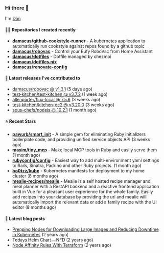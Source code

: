

### Hi there 👋

I'm [Dan](https://medium.com/@dan.m.webb)

#### 👨‍💻 Repositories I created recently
- **[damacus/github-cookstyle-runner](https://github.com/damacus/github-cookstyle-runner)** - A kubernetes application to automatically run cookstyle against repos found by a github topic
- **[damacus/robovac](https://github.com/damacus/robovac)** - Control your Eufy RoboVac from Home Assistant
- **[damacus/dotfiles](https://github.com/damacus/dotfiles)** - Dotfile managed by chezmoi
- **[damacus/dotfiles.nix](https://github.com/damacus/dotfiles.nix)**
- **[damacus/renovate-config](https://github.com/damacus/renovate-config)**

#### 🚀 Latest releases I've contributed to


- [damacus/robovac @ v1.3.1](https://github.com/damacus/robovac/releases/tag/v1.3.1) (5 days ago)
- [test-kitchen/test-kitchen @ v3.7.2](https://github.com/test-kitchen/test-kitchen/releases/tag/v3.7.2) (1 week ago)
- [allenporter/flux-local @ 7.5.6](https://github.com/allenporter/flux-local/releases/tag/7.5.6) (3 weeks ago)
- [test-kitchen/kitchen-ec2 @ v3.20.0](https://github.com/test-kitchen/kitchen-ec2/releases/tag/v3.20.0) (3 weeks ago)
- [sous-chefs/nodejs @ 10.2.1](https://github.com/sous-chefs/nodejs/releases/tag/10.2.1) (1 month ago)

#### ⭐ Recent Stars


- **[pawurb/smart_init](https://github.com/pawurb/smart_init)** - A simple gem for eliminating Ruby initializers boilerplate code, and providing unified service objects API (3 weeks ago)
- **[maxim/tiny_mcp](https://github.com/maxim/tiny_mcp)** - Make local MCP tools in Ruby and easily serve them (1 month ago)
- **[rubyconfig/config](https://github.com/rubyconfig/config)** - Easiest way to add multi-environment yaml settings to Rails, Sinatra, Padrino and other Ruby projects. (1 month ago)
- **[bo0tzz/kube](https://github.com/bo0tzz/kube)** - Kubernetes manifests for deployment to my home cluster (8 months ago)
- **[mealie-recipes/mealie](https://github.com/mealie-recipes/mealie)** - Mealie is a self hosted recipe manager and meal planner with a RestAPI backend and a reactive frontend application built in Vue for a pleasant user experience for the whole family. Easily add recipes into your database by providing the url and mealie will automatically import the relevant data or add a family recipe with the UI editor (8 months ago)

#### 📄 Latest blog posts
- [Prepping Nodes for Downloading Large Images and Reducing Downtime in Kubernetes](https://medium.com/@dan.m.webb/prepping-nodes-for-downloading-large-images-and-reducing-downtime-in-kubernetes-551ead53f0?source=rss-bbba9c670f6e------2) (2 years ago)
- [Todays Helm Chart — NFD](https://medium.com/@dan.m.webb/todays-helm-chart-nfd-efe64f156edd?source=rss-bbba9c670f6e------2) (2 years ago)
- [Node Affinity Rules With Terraform](https://awstip.com/node-affinity-rules-with-terraform-a0766e0bb1da?source=rss-bbba9c670f6e------2) (2 years ago)
